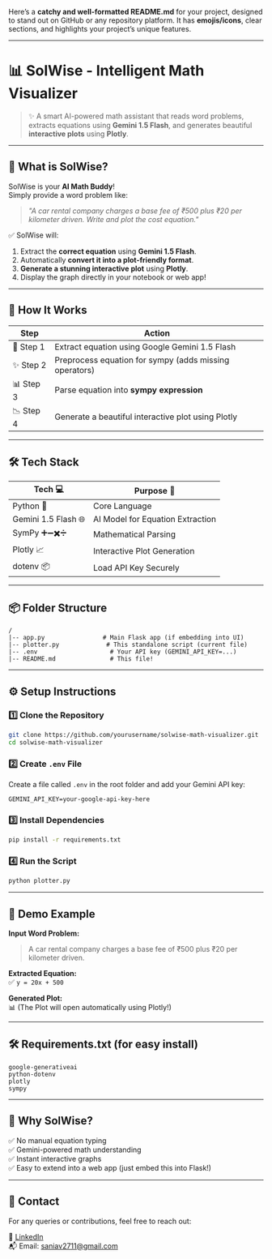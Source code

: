 Here’s a **catchy and well-formatted README.md** for your project, designed to stand out on GitHub or any repository platform. It has **emojis/icons**, clear sections, and highlights your project’s unique features.  

---

# 📊 SolWise - Intelligent Math Visualizer

> ✨ A smart AI-powered math assistant that reads word problems, extracts equations using **Gemini 1.5 Flash**, and generates beautiful **interactive plots** using **Plotly**.

---

## 🚀 What is SolWise?

SolWise is your **AI Math Buddy**!  
Simply provide a word problem like:

> *"A car rental company charges a base fee of ₹500 plus ₹20 per kilometer driven. Write and plot the cost equation."*

✅ SolWise will:
1. Extract the **correct equation** using **Gemini 1.5 Flash**.
2. Automatically **convert it into a plot-friendly format**.
3. **Generate a stunning interactive plot** using **Plotly**.
4. Display the graph directly in your notebook or web app!

---

## 🔗 How It Works

| Step | Action |
|---|---|
| 🧠 Step 1 | Extract equation using Google Gemini 1.5 Flash |
| ✨ Step 2 | Preprocess equation for sympy (adds missing operators) |
| 📊 Step 3 | Parse equation into **sympy expression** |
| 📉 Step 4 | Generate a beautiful interactive plot using Plotly |

---

## 🛠️ Tech Stack

| Tech 💻 | Purpose 🎯 |
|---|---|
| Python 🐍 | Core Language |
| Gemini 1.5 Flash 🌐 | AI Model for Equation Extraction |
| SymPy ➕➖✖️➗ | Mathematical Parsing |
| Plotly 📈 | Interactive Plot Generation |
| dotenv 📦 | Load API Key Securely |

---

## 📦 Folder Structure

```plaintext
/
|-- app.py                # Main Flask app (if embedding into UI)
|-- plotter.py             # This standalone script (current file)
|-- .env                    # Your API key (GEMINI_API_KEY=...)
|-- README.md               # This file!
```

---

## ⚙️ Setup Instructions

### 1️⃣ Clone the Repository
```bash
git clone https://github.com/yourusername/solwise-math-visualizer.git
cd solwise-math-visualizer
```

### 2️⃣ Create `.env` File
Create a file called `.env` in the root folder and add your Gemini API key:
```
GEMINI_API_KEY=your-google-api-key-here
```

### 3️⃣ Install Dependencies
```bash
pip install -r requirements.txt
```

### 4️⃣ Run the Script
```bash
python plotter.py
```

---

## 🎥 Demo Example
**Input Word Problem:**
> A car rental company charges a base fee of ₹500 plus ₹20 per kilometer driven.

**Extracted Equation:**  
✅ `y = 20x + 500`

**Generated Plot:**  
📊 (The Plot will open automatically using Plotly!)

---

## 🛠️ Requirements.txt (for easy install)

```text
google-generativeai
python-dotenv
plotly
sympy
```

---

## 🏅 Why SolWise?

✅ No manual equation typing  
✅ Gemini-powered math understanding  
✅ Instant interactive graphs  
✅ Easy to extend into a web app (just embed this into Flask!)

---

## 📧 Contact

For any queries or contributions, feel free to reach out:

🔗 [LinkedIn](https://www.linkedin.com/in/sania-verma-146514231/)  
📬 Email: saniav2711@gmail.com

